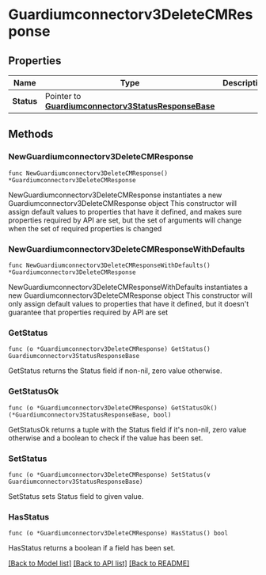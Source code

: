 # Guardiumconnectorv3DeleteCMResponse

## Properties

Name | Type | Description | Notes
------------ | ------------- | ------------- | -------------
**Status** | Pointer to [**Guardiumconnectorv3StatusResponseBase**](Guardiumconnectorv3StatusResponseBase.md) |  | [optional] 

## Methods

### NewGuardiumconnectorv3DeleteCMResponse

`func NewGuardiumconnectorv3DeleteCMResponse() *Guardiumconnectorv3DeleteCMResponse`

NewGuardiumconnectorv3DeleteCMResponse instantiates a new Guardiumconnectorv3DeleteCMResponse object
This constructor will assign default values to properties that have it defined,
and makes sure properties required by API are set, but the set of arguments
will change when the set of required properties is changed

### NewGuardiumconnectorv3DeleteCMResponseWithDefaults

`func NewGuardiumconnectorv3DeleteCMResponseWithDefaults() *Guardiumconnectorv3DeleteCMResponse`

NewGuardiumconnectorv3DeleteCMResponseWithDefaults instantiates a new Guardiumconnectorv3DeleteCMResponse object
This constructor will only assign default values to properties that have it defined,
but it doesn't guarantee that properties required by API are set

### GetStatus

`func (o *Guardiumconnectorv3DeleteCMResponse) GetStatus() Guardiumconnectorv3StatusResponseBase`

GetStatus returns the Status field if non-nil, zero value otherwise.

### GetStatusOk

`func (o *Guardiumconnectorv3DeleteCMResponse) GetStatusOk() (*Guardiumconnectorv3StatusResponseBase, bool)`

GetStatusOk returns a tuple with the Status field if it's non-nil, zero value otherwise
and a boolean to check if the value has been set.

### SetStatus

`func (o *Guardiumconnectorv3DeleteCMResponse) SetStatus(v Guardiumconnectorv3StatusResponseBase)`

SetStatus sets Status field to given value.

### HasStatus

`func (o *Guardiumconnectorv3DeleteCMResponse) HasStatus() bool`

HasStatus returns a boolean if a field has been set.


[[Back to Model list]](../README.md#documentation-for-models) [[Back to API list]](../README.md#documentation-for-api-endpoints) [[Back to README]](../README.md)


